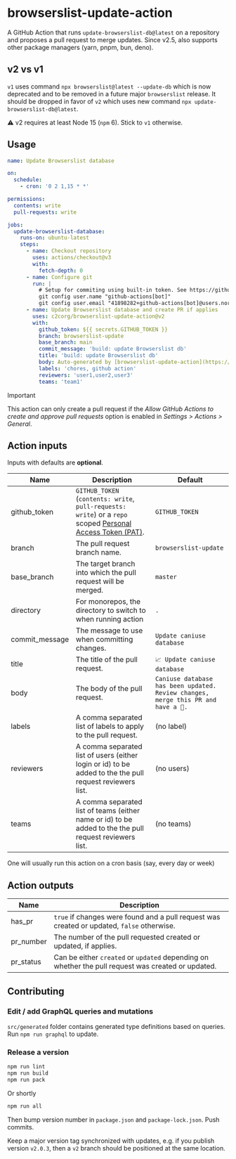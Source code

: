 # browserslist-update-action

A GitHub Action that runs `update-browserslist-db@latest` on a repository and proposes a pull request to merge updates. Since v2.5, also supports other package managers (yarn, pnpm, bun, deno).

## v2 vs v1

`v1` uses command `npx browserslist@latest --update-db` which is now deprecated and to be removed in a future major `browserslist` release. It should be dropped in favor of `v2` which uses new command `npx update-browserslist-db@latest`.

:warning: v2 requires at least Node 15 (`npm` 6). Stick to `v1` otherwise.

## Usage

```yaml
name: Update Browserslist database

on:
  schedule:
    - cron: '0 2 1,15 * *'

permissions:
  contents: write
  pull-requests: write

jobs:
  update-browserslist-database:
    runs-on: ubuntu-latest
    steps:
      - name: Checkout repository
        uses: actions/checkout@v3
        with:
          fetch-depth: 0
      - name: Configure git
        run: |
          # Setup for commiting using built-in token. See https://github.com/actions/checkout#push-a-commit-using-the-built-in-token
          git config user.name "github-actions[bot]"
          git config user.email "41898282+github-actions[bot]@users.noreply.github.com"
      - name: Update Browserslist database and create PR if applies
        uses: c2corg/browserslist-update-action@v2
        with:
          github_token: ${{ secrets.GITHUB_TOKEN }}
          branch: browserslist-update
          base_branch: main
          commit_message: 'build: update Browserslist db'
          title: 'build: update Browserslist db'
          body: Auto-generated by [browserslist-update-action](https://github.com/c2corg/browserslist-update-action/)
          labels: 'chores, github action'
          reviewers: 'user1,user2,user3'
          teams: 'team1'
```

> [!IMPORTANT]
> This action can only create a pull request if the _Allow GitHub Actions to create and approve pull requests_ option is enabled in _Settings > Actions > General_.

## Action inputs

Inputs with defaults are **optional**.

| Name           | Description                                                                                                                                                                                               | Default                                                                           |
| -------------- | --------------------------------------------------------------------------------------------------------------------------------------------------------------------------------------------------------- | --------------------------------------------------------------------------------- |
| github_token   | `GITHUB_TOKEN` (`contents: write`, `pull-requests: write`) or a `repo` scoped [Personal Access Token (PAT)](https://docs.github.com/en/github/authenticating-to-github/creating-a-personal-access-token). | `GITHUB_TOKEN`                                                                    |
| branch         | The pull request branch name.                                                                                                                                                                             | `browserslist-update`                                                             |
| base_branch    | The target branch into which the pull request will be merged.                                                                                                                                             | `master`                                                                          |
| directory      | For monorepos, the directory to switch to when running action                                                                                                                                             | `.`                                                                               |
| commit_message | The message to use when committing changes.                                                                                                                                                               | `Update caniuse database`                                                         |
| title          | The title of the pull request.                                                                                                                                                                            | `📈 Update caniuse database`                                                      |
| body           | The body of the pull request.                                                                                                                                                                             | `Caniuse database has been updated. Review changes, merge this PR and have a 🍺.` |
| labels         | A comma separated list of labels to apply to the pull request.                                                                                                                                            | (no label)                                                                        |
| reviewers      | A comma separated list of users (either login or id) to be added to the the pull request reviewers list.                                                                                                  | (no users)                                                                        |
| teams          | A comma separated list of teams (either name or id) to be added to the the pull request reviewers list.                                                                                                   | (no teams)                                                                        |

One will usually run this action on a cron basis (say, every day or week)

## Action outputs

| Name      | Description                                                                                        |
| --------- | -------------------------------------------------------------------------------------------------- |
| has_pr    | `true` if changes were found and a pull request was created or updated, `false` otherwise.         |
| pr_number | The number of the pull requested created or updated, if applies.                                   |
| pr_status | Can be either `created` or `updated` depending on whether the pull request was created or updated. |

## Contributing

### Edit / add GraphQL queries and mutations

`src/generated` folder contains generated type definitions based on queries. Run `npm run graphql` to update.

### Release a version

```sh
npm run lint
npm run build
npm run pack
```

Or shortly

```sh
npm run all
```

Then bump version number in `package.json` and `package-lock.json`. Push commits.

Keep a major version tag synchronized with updates, e.g. if you publish version `v2.0.3`, then a `v2` branch should be positioned at the same location.
